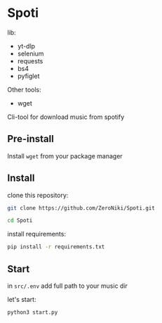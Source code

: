 # Spoti

lib:

- yt-dlp
- selenium
- requests
- bs4
- pyfiglet

Other tools:

- wget

Cli-tool for download music from spotify

## Pre-install

Install `wget` from your package manager

## Install

clone this repository:

```sh
git clone https://github.com/ZeroNiki/Spoti.git
```

```sh
cd Spoti
```

install requirements:

```sh
pip install -r requirements.txt
```

## Start

in `src/.env` add full path to your music dir

let's start:

```sh
python3 start.py
```
